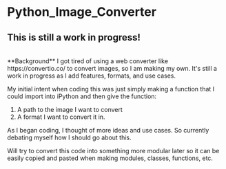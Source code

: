 # Python_Image_Converter
## This is still a work in progress!
<br>
**Background**
I got tired of using a web converter like https://convertio.co/ to convert images, so I am making my own. It's still a work in progress as I add features, formats, and use cases. 

My initial intent when coding this was just simply making a function that I could import into iPython and then give the function:
1. A path to the image I want to convert
2. A format I want to convert it in.

As I began coding, I thought of more ideas and use cases. So currently debating myself how I should go about this.


Will try to convert this code into something more modular later so it can be easily copied and pasted when making modules, classes, functions, etc.
